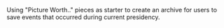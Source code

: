 Using "Picture Worth.." pieces as starter to create an archive for users to save events that occurred during current presidency. 
